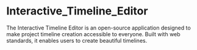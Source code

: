 # Interactive_Timeline_Editor
The Interactive Timeline Editor is an open-source application designed to make project timeline creation accessible to everyone. Built with web standards, it enables users to create beautiful timelines.
